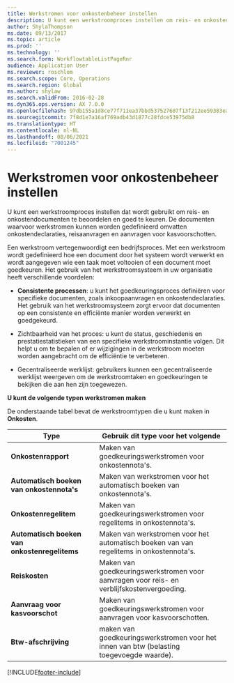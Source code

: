 ```yaml
---
title: Werkstromen voor onkostenbeheer instellen
description: U kunt een werkstroomproces instellen om reis- en onkostendocumenten te beoordelen en goed te keuren.
author: ShylaThompson
ms.date: 09/13/2017
ms.topic: article
ms.prod: ''
ms.technology: ''
ms.search.form: WorkflowtableListPageRnr
audience: Application User
ms.reviewer: roschlom
ms.search.scope: Core, Operations
ms.search.region: Global
ms.author: shylaw
ms.search.validFrom: 2016-02-28
ms.dyn365.ops.version: AX 7.0.0
ms.openlocfilehash: 97db155a1d8ce77f711ea37bbd537527607f13f212ee59383ea165f5e46b81ba
ms.sourcegitcommit: 7f8d1e7a16af769adb43d1877c28fdce53975db8
ms.translationtype: HT
ms.contentlocale: nl-NL
ms.lasthandoff: 08/06/2021
ms.locfileid: "7001245"
---
```

# <a name="set-up-expense-management-workflows"></a>Werkstromen voor onkostenbeheer instellen

U kunt een werkstroomproces instellen dat wordt gebruikt om reis- en onkostendocumenten te beoordelen en goed te keuren. De documenten waarvoor werkstromen kunnen worden gedefinieerd omvatten onkostendeclaraties, reisaanvragen en aanvragen voor kasvoorschotten.

Een werkstroom vertegenwoordigt een bedrijfsproces. Met een werkstroom wordt gedefinieerd hoe een document door het systeem wordt verwerkt en wordt aangegeven wie een taak moet voltooien of een document moet goedkeuren. Het gebruik van het werkstroomsysteem in uw organisatie heeft verschillende voordelen:

-   **Consistente processen**: u kunt het goedkeuringsproces definiëren voor specifieke documenten, zoals inkoopaanvragen en onkostendeclaraties. Het gebruik van het werkstroomsysteem zorgt ervoor dat documenten op een consistente en efficiënte manier worden verwerkt en goedgekeurd.

-   Zichtbaarheid van het proces: u kunt de status, geschiedenis en prestatiestatistieken van een specifieke werkstroominstantie volgen. Dit helpt u om te bepalen of er wijzigingen in de werkstroom moeten worden aangebracht om de efficiëntie te verbeteren.

-   Gecentraliseerde werklijst: gebruikers kunnen een gecentraliseerde werklijst weergeven om de werkstroomtaken en goedkeuringen te bekijken die aan hen zijn toegewezen. 

**U kunt de volgende typen werkstromen maken**

De onderstaande tabel bevat de werkstroomtypen die u kunt maken in **Onkosten**.


|              <strong>Type</strong>              |                   <strong>Gebruik dit type voor het volgende</strong>                   |
|-------------------------------------------------|-----------------------------------------------------------------------|
|         <strong>Onkostenrapport</strong>         |            Maken van goedkeuringswerkstromen voor onkostennota's.             |
|  <strong>Automatisch boeken van onkostennota's</strong>   |        Maken van werkstromen voor het automatisch boeken van onkostennota's.        |
|       <strong>Onkostenregelitem</strong>        |     Maken van goedkeuringswerkstromen voor regelitems in onkostennota's.      |
| <strong>Automatisch boeken van onkostenregelitems</strong> | Maken van werkstromen voor het automatisch boeken van van regelitems in onkostennota's. |
|       <strong>Reiskosten</strong>       |          Maken van goedkeuringswerkstromen voor aanvragen voor reis- en verblijfskostenvergoeding.           |
|      <strong>Aanvraag voor kasvoorschot</strong>      |         Maken van goedkeuringswerkstromen voor aanvragen voor kasvoorschotten.          |
|        <strong>Btw-afschrijving</strong>        | maken van goedkeuringswerkstromen voor het innen van btw (belasting toegevoegde waarde).  |



[!INCLUDE[footer-include](../includes/footer-banner.md)]